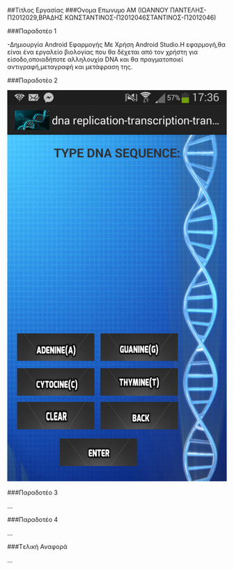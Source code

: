 ##Τίτλος Εργασίας
###Ονομα Επωνυμο ΑΜ (ΙΩΑΝΝΟΥ ΠΑΝΤΕΛΗΣ-Π2012029,ΒΡΑΔΗΣ ΚΩΝΣΤΑΝΤΙΝΟΣ-Π2012046ΣΤΑΝΤΙΝΟΣ-Π2012046)

###Παραδοτέο 1

-Δημιουργία Android Εφαρμογής Με Χρήση Android Studio.Η εφαρμογή,θα είναι ένα εργαλείο βιολογίας που θα δέχεται από τον χρήστη για είσοδο,οποιαδήποτε αλληλουχία DNA και θα πραγματοποιεί αντιγραφή,μεταγραφή και μετάφραση της.

###Παραδοτέο 2

![alt tag](https://raw.githubusercontent.com/Kitsopappas/TextAnalysis/master/Screenshot_2015-05-11-17-36-59.png)

###Παραδοτέο 3

...

###Παραδοτέο 4

...

###Tελική Αναφορά

...

